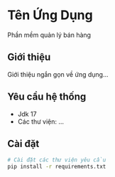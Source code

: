 # Tên Ứng Dụng
Phần mềm quản lý bán hàng 

## Giới thiệu
Giới thiệu ngắn gọn về ứng dụng...

## Yêu cầu hệ thống
- Jdk 17
- Các thư viện: ...

## Cài đặt
```bash
# Cài đặt các thư viện yêu cầu
pip install -r requirements.txt
